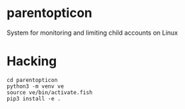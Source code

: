 # parentopticon

System for monitoring and limiting child accounts on Linux

# Hacking

```
cd parentopticon
python3 -m venv ve
source ve/bin/activate.fish
pip3 install -e .
```
